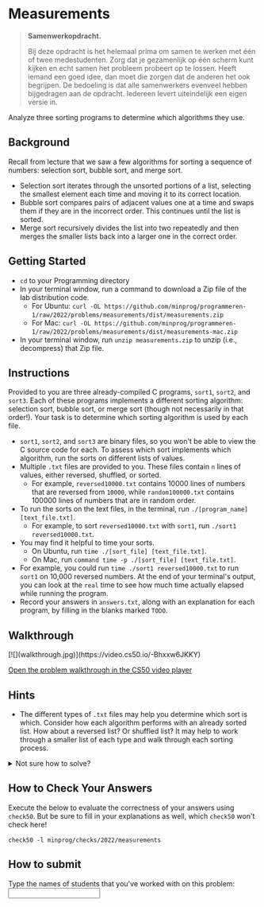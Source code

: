 # Measurements

> **Samenwerkopdracht.**
>
> Bij deze opdracht is het helemaal prima om samen te werken met één of twee medestudenten. Zorg dat je gezamenlijk op één scherm kunt kijken en echt samen het probleem probeert op te lossen. Heeft iemand een goed idee, dan moet die zorgen dat de anderen het ook begrijpen. De bedoeling is dat alle samenwerkers evenveel hebben bijgedragen aan de opdracht. Iedereen levert uiteindelijk een eigen versie in.

Analyze three sorting programs to determine which algorithms they use.

## Background

Recall from lecture that we saw a few algorithms for sorting a sequence of numbers: selection sort, bubble sort, and merge sort.

- Selection sort iterates through the unsorted portions of a list, selecting the smallest element each time and moving it to its correct location.
- Bubble sort compares pairs of adjacent values one at a time and swaps them if they are in the incorrect order. This continues until the list is sorted.
- Merge sort recursively divides the list into two repeatedly and then merges the smaller lists back into a larger one in the correct order.

## Getting Started

- `cd` to your Programming directory
- In your terminal window, run a command to download a Zip file of the lab distribution code.
     - For Ubuntu: `curl -OL https://github.com/minprog/programmeren-1/raw/2022/problems/measurements/dist/measurements.zip`
     - For Mac: `curl -OL https://github.com/minprog/programmeren-1/raw/2022/problems/measurements/dist/measurements-mac.zip`
- In your terminal window, run `unzip measurements.zip` to unzip (i.e., decompress) that Zip file.

## Instructions

Provided to you are three already-compiled C programs, `sort1`, `sort2`, and `sort3`. Each of these programs implements a different sorting algorithm: selection sort, bubble sort, or merge sort (though not necessarily in that order!). Your task is to determine which sorting algorithm is used by each file.

- `sort1`, `sort2`, and `sort3` are binary files, so you won't be able to view the C source code for each. To assess which sort implements which algorithm, run the sorts on different lists of values.
- Multiple `.txt` files are provided to you. These files contain `n` lines of values, either reversed, shuffled, or sorted.
  - For example, `reversed10000.txt` contains 10000 lines of numbers that are reversed from `10000`, while `random100000.txt` contains 100000 lines of numbers that are in random order.
- To run the sorts on the text files, in the terminal, run `./[program_name] [text_file.txt]`.
  - For example, to sort `reversed10000.txt` with `sort1`, run `./sort1 reversed10000.txt`.
- You may find it helpful to time your sorts.
    - On Ubuntu, run `time ./[sort_file] [text_file.txt]`.
    - On Mac, run `command time -p ./[sort_file] [text_file.txt]`.
- For example, you could run `time ./sort1 reversed10000.txt` to run `sort1` on 10,000 reversed numbers. At the end of your terminal's output, you can look at the `real` time to see how much time actually elapsed while running the program.
- Record your answers in `answers.txt`, along with an explanation for each program, by filling in the blanks marked `TODO`.

## Walkthrough

<div markdown="1" class="extend">
[![](walkthrough.jpg)](https://video.cs50.io/-Bhxxw6JKKY)
</div>

[Open the problem walkthrough in the CS50 video player](https://video.cs50.io/-Bhxxw6JKKY)

## Hints

- The different types of `.txt` files may help you determine which sort is which. Consider how each algorithm performs with an already sorted list. How about a reversed list? Or shuffled list? It may help to work through a smaller list of each type and walk through each sorting process.

<details markdown="1"><summary markdown="span">Not sure how to solve?</summary>

<div markdown="1" class="extend">
[![](walkthrough.jpg)](https://video.cs50.io/uOYhrBs37j0)
</div>

[Open the solution walkthrough in the CS50 video player](https://video.cs50.io/uOYhrBs37j0)

</details>

## How to Check Your Answers

Execute the below to evaluate the correctness of your answers using `check50`. But be sure to fill in your explanations as well, which `check50` won't check here!

    check50 -l minprog/checks/2022/measurements

## How to submit

Type the names of students that you've worked with on this problem: <input name="form[samengewerkt]" type="text" required>
